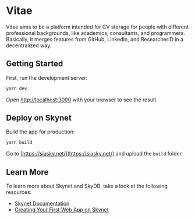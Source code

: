 # Vitae

Vitae aims to be a platform intended for CV storage for people with different professional backgrounds, like academics, consultants, and programmers. Basically, it merges features from GitHub, LinkedIn, and ResearcherID in a decentralized way.

## Getting Started

First, run the development server:

```bash
yarn dev
```

Open [http://localhost:3000](http://localhost:3000) with your browser to see the result.

## Deploy on Skynet

Build the app for production:

```bash
yarn build
```

Go to [https://siasky.net/](https://siasky.net/) and upload the `build` folder.

## Learn More

To learn more about Skynet and SkyDB, take a look at the following resources:

- [Skynet Documentation](https://siasky.net/docs/)
- [Creating Your First Web App on Skynet](https://blog.sia.tech/creating-your-first-web-app-on-skynet-ec6f4fff405f)

